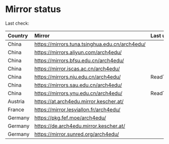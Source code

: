 <script src="./time.js"></script>
# Mirror status
Last check: <script type="text/javascript">localize(1696839808.8905637);</script>

|Country|Mirror|Last update|
|:------|:-----|:----------|
|China|https://mirrors.tuna.tsinghua.edu.cn/arch4edu/|<script type="text/javascript">localize(1696789732);</script>|
|China|https://mirrors.aliyun.com/arch4edu/|<script type="text/javascript">localize(1696789732);</script>|
|China|https://mirrors.bfsu.edu.cn/arch4edu/|<script type="text/javascript">localize(1696789732);</script>|
|China|https://mirror.iscas.ac.cn/arch4edu/|<script type="text/javascript">localize(1696789732);</script>|
|China|https://mirrors.nju.edu.cn/arch4edu/|ReadTimeout|
|China|https://mirrors.sau.edu.cn/arch4edu/|<script type="text/javascript">localize(1696789732);</script>|
|China|https://mirrors.ynu.edu.cn/arch4edu/|ReadTimeout|
|Austria|https://at.arch4edu.mirror.kescher.at/|<script type="text/javascript">localize(1696789732);</script>|
|France|https://mirror.lesviallon.fr/arch4edu/|<script type="text/javascript">localize(1696789732);</script>|
|Germany|https://pkg.fef.moe/arch4edu/|<script type="text/javascript">localize(1696789732);</script>|
|Germany|https://de.arch4edu.mirror.kescher.at/|<script type="text/javascript">localize(1696789732);</script>|
|Germany|https://mirror.sunred.org/arch4edu/|<script type="text/javascript">localize(1696789732);</script>|

<script src="./tablefilter/tablefilter.js"></script>
<script src="./table.js"></script>